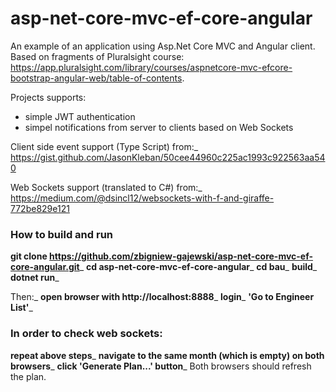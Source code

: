 # asp-net-core-mvc-ef-core-angular #
An example of an application using Asp.Net Core MVC and Angular client. Based on fragments of Pluralsight course:
https://app.pluralsight.com/library/courses/aspnetcore-mvc-efcore-bootstrap-angular-web/table-of-contents.

Projects supports:
- simple JWT authentication
- simpel notifications from server to clients based on Web Sockets

Client side event support (Type Script) from:_
https://gist.github.com/JasonKleban/50cee44960c225ac1993c922563aa540

Web Sockets support (translated to C#) from:_
https://medium.com/@dsincl12/websockets-with-f-and-giraffe-772be829e121


### How to build and run ###
**git clone https://github.com/zbigniew-gajewski/asp-net-core-mvc-ef-core-angular.git**_
**cd asp-net-core-mvc-ef-core-angular**_
**cd bau**_
**build**_
**dotnet run**_

Then:_
**open browser with http://localhost:8888**_
**login**_
**'Go to Engineer List'**_

### In order to check web sockets: ###
**repeat above steps**_
**navigate to the same month (which is empty) on both browsers**_
**click 'Generate Plan...' button**_
Both browsers should refresh the plan.

